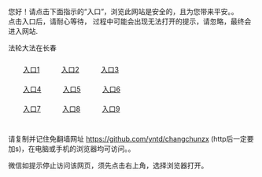 您好！请点击下面指示的“入口”，浏览此网站是安全的，且为您带来平安。。 <br/>
点击入口后，请耐心等待， 过程中可能会出现无法打开的提示，请忽略，最终会进入网站. </br>

法轮大法在长春<br/>
<div style="padding:10px"><a style="margin:20px" target="_blank" href="https://d301xpso89rmkk.cloudfront.net/2Qpsp?iqehffs" id="ccLink1" rel="nofollow">入口1</a> <a target="_blank" style="margin:20px" href="https://d3qqwjec0lcyl7.cloudfront.net/2Qpsp?rpqdajna" id="ccLink2" rel="nofollow">入口2</a> <a style="margin:20px" target="_blank" href="https://d3nhhpus9dedbh.cloudfront.net/2Qpsp?pithvy" id="ccLink3" rel="nofollow">入口3</a></div>

<div style="padding:10px" ><a style="margin:20px" target="_blank" href="https://d301xpso89rmkk.cloudfront.net/2Qpsp?iqehffs" id="ccLink4" rel="nofollow">入口4</a> <a style="margin:20px" href="https://d3qqwjec0lcyl7.cloudfront.net/2Qpsp?rpqdajna" target="_blank" id="ccLink5" rel="nofollow">入口5</a> <a style="margin:20px" href="https://d3nhhpus9dedbh.cloudfront.net/2Qpsp?pithvy" target="_blank" id="ccLink6" rel="nofollow">入口6</a></div>

<div style="padding:10px"><a style="margin:20px" target="_blank" href="https://d301xpso89rmkk.cloudfront.net/2Qpsp?iqehffs" id="ccLink7" rel="nofollow">入口7</a> <a style="margin:20px" href="https://d3qqwjec0lcyl7.cloudfront.net/2Qpsp?rpqdajna" target="_blank" id="ccLink8" rel="nofollow">入口8</a> <a style="margin:20px" target="_blank" href="https://d3nhhpus9dedbh.cloudfront.net/2Qpsp?pithvy" id="ccLink9" rel="nofollow">入口9</a></div>

<br/>



请复制并记住免翻墙网址 https://github.com/yntd/changchunzx (http后一定要加s)，在电脑或手机的浏览器均可访问。。<br/>

微信如提示停止访问该网页，须先点击右上角，选择浏览器打开。
